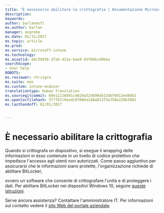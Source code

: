 ```yaml
---
title: "È necessario abilitare la crittografia | Documentazione Microsoft"
description: 
keywords: 
author: barlanmsft
ms.author: barlan
manager: angrobe
ms.date: 01/31/2017
ms.topic: article
ms.prod: 
ms.service: microsoft-intune
ms.technology: 
ms.assetid: e0c5993b-3fa5-411e-bae0-93fb66c49bea
searchScope:
- User help
ROBOTS: 
ms.reviewer: chrisgre
ms.suite: ems
ms.custom: intune-enduser
translationtype: Human Translation
ms.sourcegitcommit: 69e11110d41c4029a52d690d4134b76912e49db3
ms.openlocfilehash: 5f77b7c9eadc9f066a148a813f3a750e220b3981
ms.lasthandoff: 02/01/2017


---
```

# <a name="you-need-to-enable-encryption"></a>È necessario abilitare la crittografia

Quando si crittografa un dispositivo, si esegue il wrapping delle informazioni in esso contenute in un livello di codice protettivo che impedisce l'accesso agli utenti non autorizzati. Come passo aggiuntivo per assicurarsi che le informazioni siano protette, l'organizzazione richiede di abilitare BitLocker,

ovvero un software che consente di crittografare l'unità e di proteggere i dati. Per abilitare BitLocker nei dispositivi Windows 10, seguire [queste istruzioni](https://gallery.technet.microsoft.com/How-to-turn-on-BitLocker-34294d3d).

Serve ancora assistenza? Contattare l'amministratore IT. Per informazioni sul contatto vedere il [sito Web del portale aziendale](http://portal.manage.microsoft.com).

